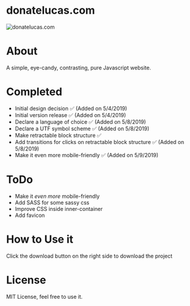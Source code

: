 # donatelucas.com

![donatelucas.com](https://github.com/donatelucas/donatelucas.com/blob/master/img/screenshot01.png)

# About
A simple, eye-candy, contrasting, pure Javascript website.

# Completed
- Initial design decision ✅ (Added on 5/4/2019)
- Initial version release ✅ (Added on 5/4/2019)
- Declare a language of choice ✅ (Added on 5/8/2019)
- Declare a UTF symbol scheme ✅ (Added on 5/8/2019)
- Make retractable block structure ✅
- Add transitions for clicks on retractable block structure ✅ (Added on 5/8/2019)
- Make it even more mobile-friendly ✅ (Added on 5/9/2019)

# ToDo
- Make it *even more* mobile-friendly
- Add SASS for some sassy css
- Improve CSS inside inner-container
- Add favicon

# How to Use it
Click the download button on the right side to download the project

# License
MIT License, feel free to use it.

